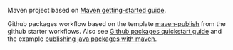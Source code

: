 Maven project based on [Maven getting-started guide][1].

Github packages workflow based on the template [maven-publish][4] from the github starter workflows. 
Also see [Github packages quickstart guide][2] and the example [publishing java packages with maven][3].

[1]: https://maven.apache.org/guides/getting-started/index.html
[2]: https://docs.github.com/en/packages/quickstart
[3]: https://docs.github.com/en/actions/use-cases-and-examples/publishing-packages/publishing-java-packages-with-maven
[4]: https://github.com/actions/starter-workflows/blob/main/ci/maven-publish.yml
